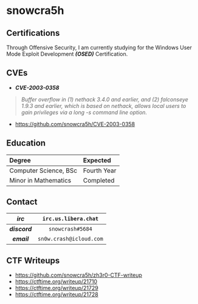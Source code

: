 <!--
**snowcra5h/snowcra5h** is a ✨ _special_ ✨ repository because its `README.md` (this file) appears on your GitHub profile.

Here are some ideas to get you started:

-->
# snowcra5h
## Certifications
Through Offensive Security, I am currently studying for the Windows User Mode Exploit Development ***(OSED)*** Certification.

## CVEs
- ***CVE-2003-0358***
> _Buffer overflow in (1) nethack 3.4.0 and earlier, and (2) falconseye 1.9.3 and earlier, which is based on nethack, allows local users to gain privileges via a long -s command line option._
- https://github.com/snowcra5h/CVE-2003-0358

## Education
| Degree | Expected |
| :--- | :--- |
| Computer Science, BSc | Fourth Year |
| Minor in Mathematics | Completed |

## Contact
| ***irc*** | `irc.us.libera.chat` |
| :---: | :---: |
| ***discord*** | `snowcrash#5684` | 
| ***email*** | `sn0w.crash@icloud.com` | 

## CTF Writeups
- https://github.com/snowcra5h/zh3r0-CTF-writeup
- https://ctftime.org/writeup/21710
- https://ctftime.org/writeup/21729
- https://ctftime.org/writeup/21728
